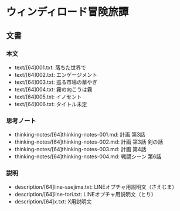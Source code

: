 # ウィンディロード冒険旅譚
## 文書
### 本文
- text/[64]001.txt: 落ちた世界で
- text/[64]002.txt: エンゲージメント
- text/[64]003.txt: 巡る市場の華やぎ
- text/[64]004.txt: 霧の向こうは霧
- text/[64]005.txt: イノセント
- text/[64]006.txt: タイトル未定

### 思考ノート
- thinking-notes/[64]thinking-notes-001.md: 計画 第3話
- thinking-notes/[64]thinking-notes-002.md: 計画 第3話 剣の話
- thinking-notes/[64]thinking-notes-003.md: 計画 第4話
- thinking-notes/[64]thinking-notes-004.md: 戦闘シーン 第6話

### 説明
- description/[64]line-saejima.txt: LINEオプチャ用説明文（さえじま）
- description/[64]line-tori.txt:    LINEオプチャ用説明文（とり）
- description/[64]x.txt:            X用説明文
